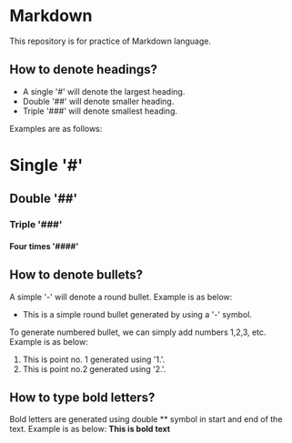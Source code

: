 # Markdown
This repository is for practice of Markdown language.

## How to denote headings?
- A single '#' will denote the largest heading.
- Double '##' will denote smaller heading.
- Triple '###' will denote smallest heading.

Examples are as follows:
# Single '#'
## Double '##'
### Triple '###'
#### Four times '####'

## How to denote bullets?
A simple '-' will denote a round bullet. Example is as below:
- This is a simple round bullet generated by using a '-' symbol.

To generate numbered bullet, we can simply add numbers 1,2,3, etc. Example is as below:
1. This is point no. 1 generated using '1.'.
2. This is point no.2 generated using '2.'.

## How to type bold letters?
Bold letters are generated using double ** symbol in start and end of the text. Example is as below:
**This is bold text**


